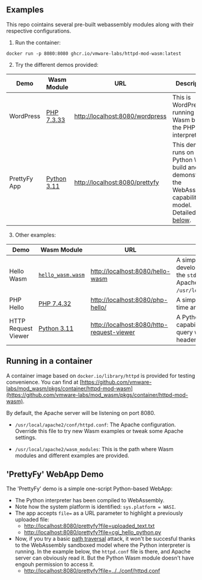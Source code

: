 ## Examples

This repo cointains several pre-built webassembly modules along with their
respective configurations.

1. Run the container:
```console
docker run -p 8080:8080 ghcr.io/vmware-labs/httpd-mod-wasm:latest
```

2. Try the different demos provided:

| Demo                   | Wasm Module  | URL                               | Description |
| ---------------------- | ------------ | --------------------------------- | ----------- |
| WordPress              | [PHP 7.3.33](https://github.com/vmware-labs/webassembly-language-runtimes/releases/tag/php%2F7.3.33%2B20221124-2159d1c) | [http://localhost:8080/wordpress](http://localhost:8080/wordpress) | This is WordPress running on a Wasm build of the PHP interpreter. |
| PrettyFy App    | [Python 3.11](https://github.com/tiran/cpython-wasm-test/releases/tag/v3.11.0) | [http://localhost:8080/prettyfy](http://localhost:8080/prettyfy) | This demo runs on a Python Wasm build and demonstrates the WebAssembly capabilities model. Detailed info [below](#prettyfy-webapp-demo). |

3. Other examples:

| Demo                   | Wasm Module  | URL                               | Description |
| ---------------------- | ------------ | --------------------------------- | ----------- |
| Hello Wasm | [`hello_wasm.wasm`](https://github.com/vmware-labs/mod_wasm/blob/v0.10.0/examples/rust-src/hello_wasm/src/main.rs) | [http://localhost:8080/hello-wasm](http://localhost:8080/hello-wasm) | A simple *Hello Wasm* example developed in Rust that prints out to the `stdout` and `stderr` (piped into Apache's log at `/usr/local/apache2/logs/error_log`). |
| PHP Hello              | [PHP 7.4.32](https://github.com/vmware-labs/webassembly-language-runtimes/releases/tag/php%2F7.4.32%2B20221124-2159d1c) | [http://localhost:8080/php-hello/](http://localhost:8080/php-hello/) | A simple PHP App showing current time and printing `phpinfo()`. |
| HTTP Request Viewer | [Python 3.11](https://github.com/tiran/cpython-wasm-test/releases/tag/v3.11.0) | [http://localhost:8080/http-request-viewer](http://localhost:8080/http-request-viewer) | A Python App showing WASI capabilities. Try providing a complex query with URL query parameters, headers and a body. |

## Running in a container

A container image based on `docker.io/library/httpd` is provided for testing convenience. You can find at [https://github.com/vmware-labs/mod_wasm/pkgs/container/httpd-mod-wasm](https://github.com/vmware-labs/mod_wasm/pkgs/container/httpd-mod-wasm).

By default, the Apache server will be listening on port 8080.

- `/usr/local/apache2/conf/httpd.conf`: The Apache
  configuration. Override this file to try new Wasm examples or tweak some Apache settings.

- `/usr/local/apache2/wasm_modules`: This is the path where Wasm
  modules and different examples are provided.


## 'PrettyFy' WebApp Demo

The 'PrettyFy' demo is a simple one-script Python-based WebApp:
* The Python interpreter has been compiled to WebAssembly.
* Note how the system platform is identified: `sys.platform = WASI`.
* The app accepts `file=` as a URL parameter to highlight a previously uploaded file:
  * [http://localhost:8080/prettyfy?file=uploaded_text.txt](http://localhost:8080/prettyfy?file=uploaded_text.txt)
  * [http://localhost:8080/prettyfy?file=cgi_hello_python.py](http://localhost:8080/prettyfy?file=cgi_hello_python.py)
* Now, if you try a basic [path traversal](https://owasp.org/www-community/attacks/Path_Traversal) attack, it won't be succesful thanks to the WebAssembly sandboxed model where the Python interpreter is running. In the example below, the `httpd.conf` file is there, and Apache server can obviously read it. But the Python Wasm module doesn't have engouh permission to access it.
  * [http://localhost:8080/prettyfy?file=../../conf/httpd.conf](http://localhost:8080/prettyfy?file=../../conf/httpd.conf)

